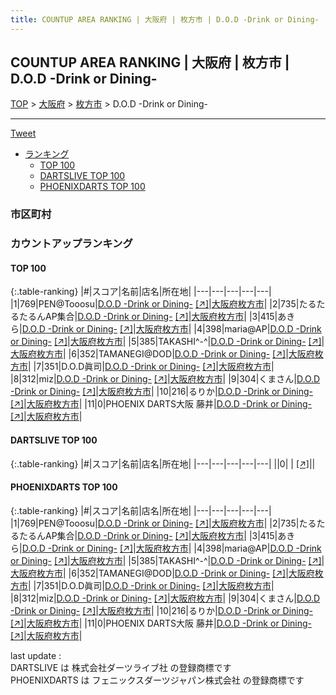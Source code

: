 ```yaml
---
title: COUNTUP AREA RANKING | 大阪府 | 枚方市 | D.O.D -Drink or Dining-
---
```

## COUNTUP AREA RANKING | 大阪府 | 枚方市 | D.O.D -Drink or Dining-

[TOP](/darts/rank/) > [大阪府](/darts/rank/大阪府/) > [枚方市](/darts/rank/大阪府/枚方市/) > D.O.D -Drink or Dining-

___

<a href="https://twitter.com/share?ref_src=twsrc%5Etfw" data-text="COUNTUP AREA RANKING | 大阪府枚方市D.O.D -Drink or Dining-" class="twitter-share-button" data-hashtags="DARTSLIVE,PHOENIXDARTS,darts,ダーツ" data-show-count="false">Tweet</a>

* [ランキング](#カウントアップランキング)
    * [TOP 100](#top-100)
    * [DARTSLIVE TOP 100](#dartslive-top-100)
    * [PHOENIXDARTS TOP 100](#phoenixdarts-top-100)

### 市区町村

<ul>

</ul>

### カウントアップランキング

#### TOP 100



{:.table-ranking}
|#|スコア|名前|店名|所在地|
|---|---|---|---|---|
|1|769|<span class="rank-name-pd">PEN@Tooosu</span>|<a href="/darts/rank/shops/85644.html">D.O.D -Drink or Dining-</a> <a href="https://vs.phoenixdarts.com/jp/shop/shopDetailInfo/s_85644?s_seq=85644">[↗]</a>|<a href="/darts/rank/大阪府/枚方市">大阪府枚方市</a>|
|2|735|<span class="rank-name-pd">たるたるたるんAP集合</span>|<a href="/darts/rank/shops/85644.html">D.O.D -Drink or Dining-</a> <a href="https://vs.phoenixdarts.com/jp/shop/shopDetailInfo/s_85644?s_seq=85644">[↗]</a>|<a href="/darts/rank/大阪府/枚方市">大阪府枚方市</a>|
|3|415|<span class="rank-name-pd">あきら</span>|<a href="/darts/rank/shops/85644.html">D.O.D -Drink or Dining-</a> <a href="https://vs.phoenixdarts.com/jp/shop/shopDetailInfo/s_85644?s_seq=85644">[↗]</a>|<a href="/darts/rank/大阪府/枚方市">大阪府枚方市</a>|
|4|398|<span class="rank-name-pd">maria@AP</span>|<a href="/darts/rank/shops/85644.html">D.O.D -Drink or Dining-</a> <a href="https://vs.phoenixdarts.com/jp/shop/shopDetailInfo/s_85644?s_seq=85644">[↗]</a>|<a href="/darts/rank/大阪府/枚方市">大阪府枚方市</a>|
|5|385|<span class="rank-name-pd">TAKASHI^-^</span>|<a href="/darts/rank/shops/85644.html">D.O.D -Drink or Dining-</a> <a href="https://vs.phoenixdarts.com/jp/shop/shopDetailInfo/s_85644?s_seq=85644">[↗]</a>|<a href="/darts/rank/大阪府/枚方市">大阪府枚方市</a>|
|6|352|<span class="rank-name-pd">TAMANEGI@DOD</span>|<a href="/darts/rank/shops/85644.html">D.O.D -Drink or Dining-</a> <a href="https://vs.phoenixdarts.com/jp/shop/shopDetailInfo/s_85644?s_seq=85644">[↗]</a>|<a href="/darts/rank/大阪府/枚方市">大阪府枚方市</a>|
|7|351|<span class="rank-name-pd">D.O.D眞司</span>|<a href="/darts/rank/shops/85644.html">D.O.D -Drink or Dining-</a> <a href="https://vs.phoenixdarts.com/jp/shop/shopDetailInfo/s_85644?s_seq=85644">[↗]</a>|<a href="/darts/rank/大阪府/枚方市">大阪府枚方市</a>|
|8|312|<span class="rank-name-pd">miz</span>|<a href="/darts/rank/shops/85644.html">D.O.D -Drink or Dining-</a> <a href="https://vs.phoenixdarts.com/jp/shop/shopDetailInfo/s_85644?s_seq=85644">[↗]</a>|<a href="/darts/rank/大阪府/枚方市">大阪府枚方市</a>|
|9|304|<span class="rank-name-pd">くまさん</span>|<a href="/darts/rank/shops/85644.html">D.O.D -Drink or Dining-</a> <a href="https://vs.phoenixdarts.com/jp/shop/shopDetailInfo/s_85644?s_seq=85644">[↗]</a>|<a href="/darts/rank/大阪府/枚方市">大阪府枚方市</a>|
|10|216|<span class="rank-name-pd">るりか</span>|<a href="/darts/rank/shops/85644.html">D.O.D -Drink or Dining-</a> <a href="https://vs.phoenixdarts.com/jp/shop/shopDetailInfo/s_85644?s_seq=85644">[↗]</a>|<a href="/darts/rank/大阪府/枚方市">大阪府枚方市</a>|
|11|0|<span class="rank-name-pd">PHOENIX DARTS大阪 藤井</span>|<a href="/darts/rank/shops/85644.html">D.O.D -Drink or Dining-</a> <a href="https://vs.phoenixdarts.com/jp/shop/shopDetailInfo/s_85644?s_seq=85644">[↗]</a>|<a href="/darts/rank/大阪府/枚方市">大阪府枚方市</a>|


#### DARTSLIVE TOP 100



{:.table-ranking}
|#|スコア|名前|店名|所在地|
|---|---|---|---|---|
||0|<span class="rank-name-dl"> </span>|<a href="/darts/rank/shops/.html"></a> <a href="">[↗]</a>|<a href="/darts/rank//"></a>|


#### PHOENIXDARTS TOP 100



{:.table-ranking}
|#|スコア|名前|店名|所在地|
|---|---|---|---|---|
|1|769|<span class="rank-name-pd">PEN@Tooosu</span>|<a href="/darts/rank/shops/85644.html">D.O.D -Drink or Dining-</a> <a href="https://vs.phoenixdarts.com/jp/shop/shopDetailInfo/s_85644?s_seq=85644">[↗]</a>|<a href="/darts/rank/大阪府/枚方市">大阪府枚方市</a>|
|2|735|<span class="rank-name-pd">たるたるたるんAP集合</span>|<a href="/darts/rank/shops/85644.html">D.O.D -Drink or Dining-</a> <a href="https://vs.phoenixdarts.com/jp/shop/shopDetailInfo/s_85644?s_seq=85644">[↗]</a>|<a href="/darts/rank/大阪府/枚方市">大阪府枚方市</a>|
|3|415|<span class="rank-name-pd">あきら</span>|<a href="/darts/rank/shops/85644.html">D.O.D -Drink or Dining-</a> <a href="https://vs.phoenixdarts.com/jp/shop/shopDetailInfo/s_85644?s_seq=85644">[↗]</a>|<a href="/darts/rank/大阪府/枚方市">大阪府枚方市</a>|
|4|398|<span class="rank-name-pd">maria@AP</span>|<a href="/darts/rank/shops/85644.html">D.O.D -Drink or Dining-</a> <a href="https://vs.phoenixdarts.com/jp/shop/shopDetailInfo/s_85644?s_seq=85644">[↗]</a>|<a href="/darts/rank/大阪府/枚方市">大阪府枚方市</a>|
|5|385|<span class="rank-name-pd">TAKASHI^-^</span>|<a href="/darts/rank/shops/85644.html">D.O.D -Drink or Dining-</a> <a href="https://vs.phoenixdarts.com/jp/shop/shopDetailInfo/s_85644?s_seq=85644">[↗]</a>|<a href="/darts/rank/大阪府/枚方市">大阪府枚方市</a>|
|6|352|<span class="rank-name-pd">TAMANEGI@DOD</span>|<a href="/darts/rank/shops/85644.html">D.O.D -Drink or Dining-</a> <a href="https://vs.phoenixdarts.com/jp/shop/shopDetailInfo/s_85644?s_seq=85644">[↗]</a>|<a href="/darts/rank/大阪府/枚方市">大阪府枚方市</a>|
|7|351|<span class="rank-name-pd">D.O.D眞司</span>|<a href="/darts/rank/shops/85644.html">D.O.D -Drink or Dining-</a> <a href="https://vs.phoenixdarts.com/jp/shop/shopDetailInfo/s_85644?s_seq=85644">[↗]</a>|<a href="/darts/rank/大阪府/枚方市">大阪府枚方市</a>|
|8|312|<span class="rank-name-pd">miz</span>|<a href="/darts/rank/shops/85644.html">D.O.D -Drink or Dining-</a> <a href="https://vs.phoenixdarts.com/jp/shop/shopDetailInfo/s_85644?s_seq=85644">[↗]</a>|<a href="/darts/rank/大阪府/枚方市">大阪府枚方市</a>|
|9|304|<span class="rank-name-pd">くまさん</span>|<a href="/darts/rank/shops/85644.html">D.O.D -Drink or Dining-</a> <a href="https://vs.phoenixdarts.com/jp/shop/shopDetailInfo/s_85644?s_seq=85644">[↗]</a>|<a href="/darts/rank/大阪府/枚方市">大阪府枚方市</a>|
|10|216|<span class="rank-name-pd">るりか</span>|<a href="/darts/rank/shops/85644.html">D.O.D -Drink or Dining-</a> <a href="https://vs.phoenixdarts.com/jp/shop/shopDetailInfo/s_85644?s_seq=85644">[↗]</a>|<a href="/darts/rank/大阪府/枚方市">大阪府枚方市</a>|
|11|0|<span class="rank-name-pd">PHOENIX DARTS大阪 藤井</span>|<a href="/darts/rank/shops/85644.html">D.O.D -Drink or Dining-</a> <a href="https://vs.phoenixdarts.com/jp/shop/shopDetailInfo/s_85644?s_seq=85644">[↗]</a>|<a href="/darts/rank/大阪府/枚方市">大阪府枚方市</a>|


<div class="footer border-top border-gray-light mt-5 pt-3 text-right text-gray">
    last update : <span style="font-weight: italic" id="foot_last_modified"></span><br />
    DARTSLIVE は 株式会社ダーツライブ社 の登録商標です<br />
    PHOENIXDARTS は フェニックスダーツジャパン株式会社 の登録商標です<br />
</div>

<script src="https://cdnjs.cloudflare.com/ajax/libs/jquery.tablesorter/2.31.3/js/jquery.tablesorter.min.js" integrity="sha512-qzgd5cYSZcosqpzpn7zF2ZId8f/8CHmFKZ8j7mU4OUXTNRd5g+ZHBPsgKEwoqxCtdQvExE5LprwwPAgoicguNg==" crossorigin="anonymous" referrerpolicy="no-referrer"></script>
<link rel="stylesheet" href="https://cdnjs.cloudflare.com/ajax/libs/jquery.tablesorter/2.31.3/css/theme.default.min.css" integrity="sha512-wghhOJkjQX0Lh3NSWvNKeZ0ZpNn+SPVXX1Qyc9OCaogADktxrBiBdKGDoqVUOyhStvMBmJQ8ZdMHiR3wuEq8+w==" crossorigin="anonymous" referrerpolicy="no-referrer" />
<script>
$(function() {
    $(".table-ranking").tablesorter({sortList:[[0, 0]]});
    $("#foot_last_modified").text(formatDate(new Date(document.lastModified), 'yyyy-MM-dd HH:mm:ss'));
});
</script>

<script async src="https://platform.twitter.com/widgets.js" charset="utf-8"></script>
